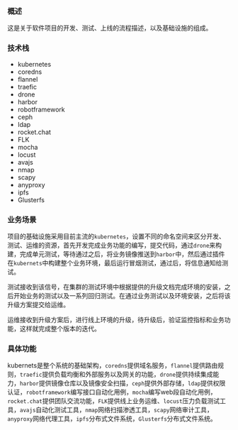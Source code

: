 ### 概述

这是关于软件项目的开发、测试、上线的流程描述，以及基础设施的组成。

### 技术栈

* kubernetes
* coredns
* flannel
* traefic
* drone
* harbor
* robotframework
* ceph
* ldap
* rocket.chat
* FLK
* mocha
* locust
* avajs
* nmap
* scapy
* anyproxy
* ipfs
* Glusterfs

### 业务场景

项目的基础设施采用目前主流的`kubernetes`，设置不同的命名空间来区分开发、测试、运维的资源，首先开发完成业务功能的编写，提交代码，通过`drone`来构建，完成单元测试，等待通过之后，将业务镜像推送到`harbor`中，然后通过插件在`kubernets`中构建整个业务环境，最后运行冒烟测试，通过后，将信息通知给测试。

测试接收到该信号，在集群的测试环境中根据提供的升级文档完成环境的安装，之后开始业务的测试以及一系列回归测试。在通过业务测试以及环境安装，之后将该升级方案提交给运维。

运维接收到升级方案后，进行线上环境的升级，待升级后，验证监控指标和业务功能，这样就完成整个版本的迭代。

### 具体功能

kubernets是整个系统的基础架构，`coredns`提供域名服务，`flannel`提供路由规则，`traefic`提供负载均衡和外部服务以及网关的功能，`drone`提供持续集成能力，`harbor`提供镜像仓库以及镜像安全扫描，`ceph`提供外部存储，`ldap`提供权限认证，`robotframework`编写接口自动化用例，`mocha`编写web段自动化用例，`rocket.chat`提供团队交流功能，`FLK`提供线上业务运维、`locust`压力负载测试工具，`avajs`自动化测试工具，`nmap`网络扫描渗透工具，`scapy`网络审计工具，`anyproxy`网络代理工具，`ipfs`分布式文件系统，`Glusterfs`分布式文件系统。